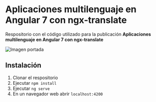 # Aplicaciones multilenguaje en Angular 7 con ngx-translate
Respositorio con el código utilizado para la publicación **Aplicaciones multilenguaje en Angular 7 con ngx-translate**

![Imagen portada](https://nicoavila.s3.amazonaws.com/articulos/24_aplicaciones-multilenguaje-ngx-translate.png)

## Instalación
1. Clonar el respositorio
2. Ejecutar ```npm install```
3. Ejecutar ``ng serve``
4. En un navegador web abrir ```localhost:4200```

